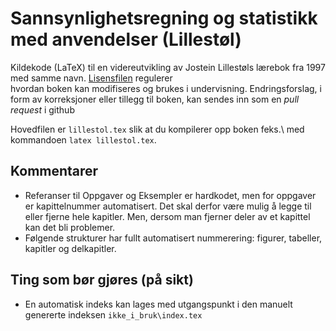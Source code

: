 # Sannsynlighetsregning og statistikk med anvendelser (Lillestøl)

Kildekode (LaTeX) til en videreutvikling av Jostein Lillestøls lærebok fra 1997
med samme navn. [Lisensfilen](LICENSE.md) regulerer  
hvordan boken kan modifiseres og brukes i undervisning.
Endringsforslag, i form av korreksjoner eller tillegg til boken, kan sendes
inn som en *pull request* i github

Hovedfilen er `lillestol.tex` slik at du kompilerer opp boken feks.\ med
kommandoen `latex lillestol.tex`.

## Kommentarer
* Referanser til Oppgaver og Eksempler er hardkodet, men for oppgaver er kapittelnummer automatisert. Det skal derfor være mulig å legge til eller fjerne hele kapitler. Men, dersom man fjerner deler av et kapittel kan det bli problemer.
* Følgende strukturer har fullt automatisert nummerering: figurer, tabeller, kapitler og delkapitler.

## Ting som bør gjøres (på sikt)
* En automatisk indeks kan lages med utgangspunkt i den manuelt genererte indeksen `ikke_i_bruk\index.tex`

